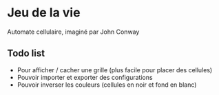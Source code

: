 # Jeu de la vie

Automate cellulaire, imaginé par John Conway

## Todo list

* Pour afficher / cacher une grille (plus facile pour placer des cellules)
* Pouvoir importer et exporter des configurations
* Pouvoir inverser les couleurs (cellules en noir et fond en blanc)